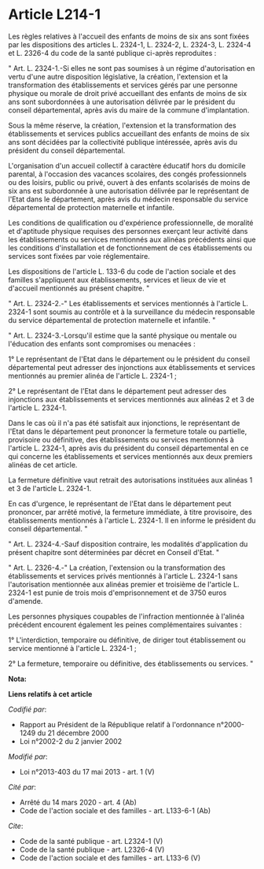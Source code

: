 # Article L214-1

Les règles relatives à l'accueil des enfants de moins de six ans sont fixées par les dispositions des articles L. 2324-1, L.
2324-2, L. 2324-3, L. 2324-4 et L. 2326-4 du code de la santé publique ci-après reproduites : 

" Art. L. 2324-1.-Si elles ne sont pas soumises à un régime d'autorisation en vertu d'une autre disposition législative, la
création, l'extension et la transformation des établissements et services gérés par une personne physique ou morale de droit
privé accueillant des enfants de moins de six ans sont subordonnées à une autorisation délivrée par le président du conseil
départemental, après avis du maire de la commune d'implantation. 

Sous la même réserve, la création, l'extension et la transformation des établissements et services publics accueillant des
enfants de moins de six ans sont décidées par la collectivité publique intéressée, après avis du président du conseil
départemental. 

L'organisation d'un accueil collectif à caractère éducatif hors du domicile parental, à l'occasion des vacances scolaires,
des congés professionnels ou des loisirs, public ou privé, ouvert à des enfants scolarisés de moins de six ans est
subordonnée à une autorisation délivrée par le représentant de l'Etat dans le département, après avis du médecin responsable
du service départemental de protection maternelle et infantile. 

Les conditions de qualification ou d'expérience professionnelle, de moralité et d'aptitude physique requises des personnes
exerçant leur activité dans les établissements ou services mentionnés aux alinéas précédents ainsi que les conditions
d'installation et de fonctionnement de ces établissements ou services sont fixées par voie réglementaire. 

Les dispositions de l'article L. 133-6 du code de l'action sociale et des familles s'appliquent aux établissements, services
et lieux de vie et d'accueil mentionnés au présent chapitre. " 

" Art. L. 2324-2.-" Les établissements et services mentionnés à l'article L. 2324-1 sont soumis au contrôle et à la
surveillance du médecin responsable du service départemental de protection maternelle et infantile. " 

" Art. L. 2324-3.-Lorsqu'il estime que la santé physique ou mentale ou l'éducation des enfants sont compromises ou
menacées : 

1° Le représentant de l'Etat dans le département ou le président du conseil départemental peut adresser des injonctions aux
établissements et services mentionnés au premier alinéa de l'article L. 2324-1 ; 

2° Le représentant de l'Etat dans le département peut adresser des injonctions aux établissements et services mentionnés aux
alinéas 2 et 3 de l'article L. 2324-1. 

Dans le cas où il n'a pas été satisfait aux injonctions, le représentant de l'Etat dans le département peut prononcer la
fermeture totale ou partielle, provisoire ou définitive, des établissements ou services mentionnés à l'article L. 2324-1,
après avis du président du conseil départemental en ce qui concerne les établissements et services mentionnés aux deux
premiers alinéas de cet article. 

La fermeture définitive vaut retrait des autorisations instituées aux alinéas 1 et 3 de l'article L. 2324-1. 

En cas d'urgence, le représentant de l'Etat dans le département peut prononcer, par arrêté motivé, la fermeture immédiate, à
titre provisoire, des établissements mentionnés à l'article L. 2324-1. Il en informe le président du conseil départemental.
" 

" Art. L. 2324-4.-Sauf disposition contraire, les modalités d'application du présent chapitre sont déterminées par décret en
Conseil d'Etat. " 

" Art. L. 2326-4.-" La création, l'extension ou la transformation des établissements et services privés mentionnés à
l'article L. 2324-1 sans l'autorisation mentionnée aux alinéas premier et troisième de l'article L. 2324-1 est punie de trois
mois d'emprisonnement et de 3750 euros d'amende. 

Les personnes physiques coupables de l'infraction mentionnée à l'alinéa précédent encourent également les peines
complémentaires suivantes : 

1° L'interdiction, temporaire ou définitive, de diriger tout établissement ou service mentionné à l'article L. 2324-1 ; 

2° La fermeture, temporaire ou définitive, des établissements ou services. "

**Nota:**



**Liens relatifs à cet article**

_Codifié par_:

  - Rapport au Président de la République relatif à l'ordonnance n°2000-1249 du 21 décembre 2000
  - Loi n°2002-2 du 2 janvier 2002

_Modifié par_:

  - Loi n°2013-403 du 17 mai 2013 - art. 1 (V)

_Cité par_:

  - Arrêté du 14 mars 2020 - art. 4 (Ab)
  - Code de l'action sociale et des familles - art. L133-6-1 (Ab)

_Cite_:

  - Code de la santé publique - art. L2324-1 (V)
  - Code de la santé publique - art. L2326-4 (V)
  - Code de l'action sociale et des familles - art. L133-6 (V)

